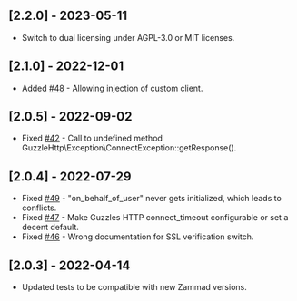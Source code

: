 ## [2.2.0] - 2023-05-11
- Switch to dual licensing under AGPL-3.0 or MIT licenses.

## [2.1.0] - 2022-12-01
- Added [#48](https://github.com/zammad/zammad-api-client-php/pull/48) - Allowing injection of custom client.

## [2.0.5] - 2022-09-02
- Fixed [#42](https://github.com/zammad/zammad-api-client-php/issues/42) - Call to undefined method GuzzleHttp\Exception\ConnectException::getResponse().

## [2.0.4] - 2022-07-29
- Fixed [#49](https://github.com/zammad/zammad-api-client-php/issues/49) - "on_behalf_of_user" never gets initialized, which leads to conflicts.
- Fixed [#47](https://github.com/zammad/zammad-api-client-php/issues/47) - Make Guzzles HTTP connect_timeout configurable or set a decent default.
- Fixed [#46](https://github.com/zammad/zammad-api-client-php/issues/46) - Wrong documentation for SSL verification switch.

## [2.0.3] - 2022-04-14
- Updated tests to be compatible with new Zammad versions.